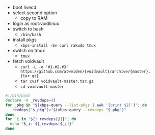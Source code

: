 - boot livecd
- select second option
  - copy to RAM
- login as root:voidlinux
- switch to bash
  - `/bin/bash`
- install pkgs
  - `xbps-install -Sv curl rakudo tmux`
- switch on tmux
  - `tmux`
- fetch voidvault
  - `curl -L -o '#1-#2.#3' https://github.com/atweiden/{voidvault}/archive/{master}.{tar.gz}`
  - `tar xvzf voidvault-master.tar.gz`
  - `cd voidvault-master`

```sh
#!/bin/bash
declare -A _revdeps=()
for _pkg in "$(xbps-query --list-pkgs | awk '{print $2}')"; do
  _revdeps["$_pkg"]="$(xbps-query --revdeps "$_pkg")"
done
for _i in "${!_revdeps[@]}"; do
  echo "$_i: ${_revdeps[$_i]}"
done
```
